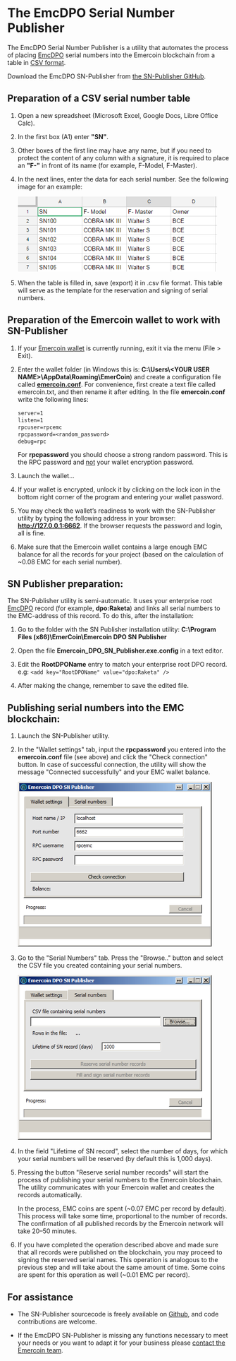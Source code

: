 # The EmcDPO Serial Number Publisher

The EmcDPO Serial Number Publisher is a utility that automates the
process of placing [EmcDPO](EmcDPO_Introduction) serial numbers into the
Emercoin blockchain from a table in [CSV
format](https://en.wikipedia.org/wiki/Comma-separated_values).

Download the EmcDPO SN-Publisher from [the SN-Publisher
GitHub](https://github.com/emercoin/SN-Publisher/tree/master/Distrib).

Preparation of a CSV serial number table
----------------------------------------

1. Open a new spreadsheet (Microsoft Excel, Google Docs, Libre Office
Calc).

2. In the first box (A1) enter **"SN"**.

3. Other boxes of the first line may have any name, but if you need to
protect the content of any column with a signature, it is required to
place an **"F-"** in front of its name (for example, F-Model, F-Master).

4. In the next lines, enter the data for each serial number. See the
following image for an example:

    ![](Sn-publisher-image00.png "fig:Sn-publisher-image00.png")

5. When the table is filled in, save (export) it in .csv file format. This
table will serve as the template for the reservation and signing of
serial numbers.

Preparation of the Emercoin wallet to work with SN-Publisher
------------------------------------------------------------

1. If your [Emercoin wallet](../../Install_Software/Emercoin_Core) is currently
running, exit it via the menu (File &gt; Exit).

2. Enter the wallet folder (in Windows this is: **C:\\Users\\&lt;YOUR USER
NAME&gt;\\AppData\\Roaming\\EmerCoin**) and create a configuration file
called **[emercoin.conf](../../General_Usage/Running_Emercoin#page_emercoin-conf)**. For convenience,
first create a text file called emercoin.txt, and then rename it after
editing. In the file **emercoin.conf** write the following lines:

    ```text
    server=1
    listen=1
    rpcuser=rpcemc
    rpcpassword=<random_password>
    debug=rpc
    ```

    For **rpcpassword** you should choose a strong random password. This is the RPC password and <u>not</u> your wallet encryption password.

3. Launch the wallet...

4. If your wallet is encrypted, unlock it by clicking on the lock icon in
the bottom right corner of the program and entering your wallet
password.

5. You may check the wallet’s readiness to work with the SN-Publisher utility by typing the following address in your browser:
**<http://127.0.0.1:6662>**. If the browser requests the password and login, all is fine.

6. Make sure that the Emercoin wallet contains a large enough EMC balance for all the records for your project (based on the calculation of ~0.08 EMC for each serial number).

SN Publisher preparation:
-------------------------
The SN-Publisher utility is semi-automatic. It uses your enterprise root [EmcDPO](EmcDPO_Introduction) record (for example, **dpo:Raketa**) and links all serial numbers to the EMC-address of this record. To do this, after the installation:

1. Go to the folder with the SN Publisher installation utility: **C:\\Program Files (x86)\\EmerCoin\\Emercoin DPO SN Publisher**

2. Open the file **Emercoin\_DPO\_SN\_Publisher.exe.config** in a text editor.

3. Edit the **RootDPOName** entry to match your enterprise root DPO record. e.g: `<add key="RootDPOName" value="dpo:Raketa" />`

4. After making the change, remember to save the edited file.

Publishing serial numbers into the EMC blockchain:
--------------------------------------------------
1. Launch the SN-Publisher utility.

2. In the "Wallet settings" tab, input the **rpcpassword** you entered into
the **emercoin.conf** file (see above) and click the "Check connection"
button. In case of successful connection, the utility will show the
message "Connected successfully" and your EMC wallet balance.

    ![](Sn-publisher-image02.png "fig:Sn-publisher-image02.png")

3. Go to the "Serial Numbers" tab. Press the "Browse.." button and select
the CSV file you created containing your serial numbers.

    ![](Sn-publisher-image01.png "fig:Sn-publisher-image01.png")

4. In the field "Lifetime of SN record", select the number of days, for
which your serial numbers will be reserved (by default this is 1,000
days).

5. Pressing the button "Reserve serial number records" will start the
process of publishing your serial numbers to the Emercoin blockchain.
The utility communicates with your Emercoin wallet and creates the
records automatically.

    In the process, EMC coins are spent (~0.07 EMC per record by default).
This process will take some time, proportional to the number of records.
The confirmation of all published records by the Emercoin network will
take 20–50 minutes.

6. If you have completed the operation described above and made sure that
all records were published on the blockchain, you may proceed to signing
the reserved serial names. This operation is analogous to the previous
step and will take about the same amount of time. Some coins are spent
for this operation as well (~0.01 EMC per record).

For assistance
--------------

* The SN-Publisher sourcecode is freely available on
[Github](https://github.com/emercoin/SN-Publisher), and code
contributions are welcome.

* If the EmcDPO SN-Publisher is missing any functions necessary to meet
your needs or you want to adapt it for your business please [contact the
Emercoin team](http://emercoin.com/contact).
